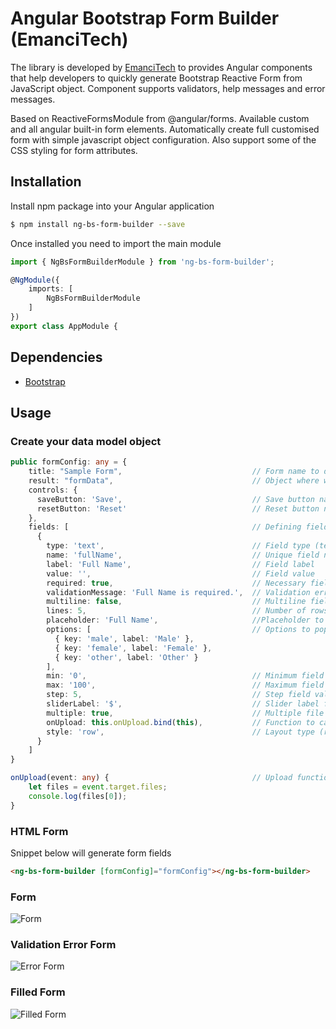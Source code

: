 # Angular Bootstrap Form Builder (EmanciTech)

The library is developed by [EmanciTech](https://www.emancitech.com/) to provides Angular components that help developers to quickly generate Bootstrap Reactive Form from JavaScript object. Component supports validators, help messages and error messages.

Based on ReactiveFormsModule from @angular/forms. Available custom and all angular built-in form elements. Automatically create full customised form with simple javascript object configuration. Also support some of the CSS styling for form attributes.

## Installation

Install npm package into your Angular application
```bash
$ npm install ng-bs-form-builder --save
```

Once installed you need to import the main module
```typescript
import { NgBsFormBuilderModule } from 'ng-bs-form-builder';

@NgModule({
    imports: [
        NgBsFormBuilderModule
    ]
})
export class AppModule {
```

## Dependencies

- [Bootstrap](https://github.com/ng-bootstrap/ng-bootstrap/)

## Usage

### Create your data model object
```typescript
public formConfig: any = {
    title: "Sample Form",                             // Form name to display
    result: "formData",                               // Object where we want to store the form result
    controls: {
      saveButton: 'Save',                             // Save button name
      resetButton: 'Reset'                            // Reset button name
    },
    fields: [                                         // Defining fields of our form
      {
        type: 'text',                                 // Field type (text, email, password, number, dropdown, radio, checkbox, switch, range, date, time, datetime & file)
        name: 'fullName',                             // Unique field name
        label: 'Full Name',                           // Field label
        value: '',                                    // Field value
        required: true,                               // Necessary field or not
        validationMessage: 'Full Name is required.',  // Validation error message
        multiline: false,                             // Multiline field or not
        lines: 5,                                     // Number of rows for field (Note: only for multiline input field)
        placeholder: 'Full Name',                     //Placeholder to show inside field
        options: [                                    // Options to populate the field (Note: only for radio, dropdown, checkbox & switch)
          { key: 'male', label: 'Male' },
          { key: 'female', label: 'Female' },
          { key: 'other', label: 'Other' }
        ],
        min: '0',                                     // Minimum field value
        max: '100',                                   // Maximum field value (Note: only for date & range)
        step: 5,                                      // Step field value (Note: only for range)
        sliderLabel: '$',                             // Slider label for field (Note: only for range)
        multiple: true,                               // Multiple file upload support for field (Note: only for file)
        onUpload: this.onUpload.bind(this),           // Function to call on file upload (Note: only for file)
        style: 'row',                                 // Layout type (row & column) (Note: only for checkbox, switch & radio)
      }
    ]
}

onUpload(event: any) {                                // Upload function called when any file is selected
    let files = event.target.files;
    console.log(files[0]);
}
```

### HTML Form

Snippet below will generate form fields
```html
<ng-bs-form-builder [formConfig]="formConfig"></ng-bs-form-builder>
```

### Form

![Form](https://github.com/arjunkhetia/Angular-Bootstrap-Form-Builder/blob/master/src/assets/form.png)

### Validation Error Form

![Error Form](https://github.com/arjunkhetia/Angular-Bootstrap-Form-Builder/blob/master/src/assets/errorform.png)

### Filled Form

![Filled Form](https://github.com/arjunkhetia/Angular-Bootstrap-Form-Builder/blob/master/src/assets/filledform.png)
